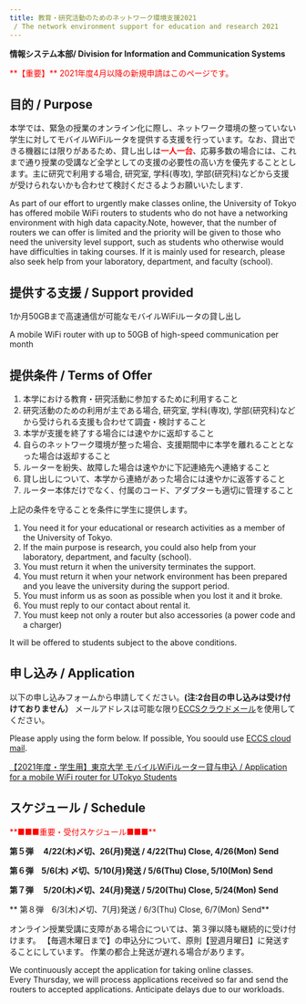 ```yaml
---
title: 教育・研究活動のためのネットワーク環境支援2021
 / The network environment support for education and research 2021
---
```

**情報システム本部/ Division for Information and Communication Systems**

<span style="color: red; ">
**【重要】**
2021年度4月以降の新規申請はこのページです。
</span>

## 目的 / Purpose 

本学では、緊急の授業のオンライン化に際し、ネットワーク環境の整っていない学生に対してモバイルWiFiルータを提供する支援を行っています。なお、貸出できる機器には限りがあるため、貸し出しは<span style="color:red;">**一人一台**</span>、応募多数の場合には、これまで通り授業の受講など全学としての支援の必要性の高い方を優先することとします。主に研究で利用する場合, 研究室, 学科(専攻), 学部(研究科)などから支援が受けられないかも合わせて検討くださるようお願いいたします.

As part of our effort to urgently make classes online, the University of Tokyo has offered mobile WiFi routers to students who do not have a networking environment with high data capacity.Note, however, that the number of routers we can offer is limited and the priority will be given to those who need the university level support, such as students who otherwise would have difficulties in taking courses. If it is mainly used for research, please also seek help from your laboratory, department, and faculty (school). 

## 提供する支援 / Support provided 

1か月50GBまで高速通信が可能なモバイルWiFiルータの貸し出し

A mobile WiFi router with up to 50GB of high-speed communication per month 

## 提供条件 / Terms of Offer 

1. 本学における教育・研究活動に参加するために利用すること  
2. 研究活動のための利用が主である場合, 研究室, 学科(専攻), 学部(研究科)などから受けられる支援も合わせて調査・検討すること  
3. 本学が支援を終了する場合には速やかに返却すること  
4. 自らのネットワーク環境が整った場合、支援期間中に本学を離れることとなった場合は返却すること  
5. ルーターを紛失、故障した場合は速やかに下記連絡先へ連絡すること  
6. 貸し出しについて、本学から連絡があった場合には速やかに返答すること   
7. ルーター本体だけでなく、付属のコード、アダプターも適切に管理すること 

上記の条件を守ることを条件に学生に提供します。 

1. You need it for your educational or research activities as a member of the University of Tokyo.  
2. If the main purpose is research, you could also help from your laboratory, department, and faculty (school).  
3. You must return it when the university terminates the support.  
4. You must return it when your network environment has been prepared and you leave the university during the support period.  
5. You must inform us as soon as possible when you lost it and it broke.  
6. You must reply to our contact about rental it. 
7. You must keep not only a router but also accessories (a power code and a charger) 

It will be offered to students subject to the above conditions. 

## 申し込み / Application 


以下の申し込みフォームから申請してください。**(注:2台目の申し込みは受け付けておりません）**
メールアドレスは可能な限り[ECCSクラウドメール](https://utelecon.adm.u-tokyo.ac.jp/oc/index.html#google)を使用してください。 
    
Please apply using the form below. If possible, You soould use [ECCS cloud mail](https://utelecon.adm.u-tokyo.ac.jp/oc/index.html#google).


[【2021年度・学生用】東京大学 モバイルWiFiルーター貸与申込 / Application for a mobile WiFi router for UTokyo Students](https://docs.google.com/forms/d/e/1FAIpQLScu3rlbC_uhITS8hxFoNsUXvkP-Q-VieKb58Id7bJmJUyf0BA/formResponse)

## スケジュール / Schedule
<span style="color: red; ">
**■■■重要・受付スケジュール■■■** 
</span>

**第５弾 　4/22(木)〆切、26(月)発送 / 4/22(Thu) Close, 4/26(Mon) Send**

**第６弾　5/6(木) 〆切、5/10(月)発送 / 5/6(Thu) Close, 5/10(Mon) Send**

**第７弾 　5/20(木)〆切、24(月)発送 / 5/20(Thu) Close, 5/24(Mon) Send**

** 第８弾　6/3(木)〆切、7(月)発送 / 6/3(Thu) Close, 6/7(Mon) Send**

オンライン授業受講に支障がある場合については、第３弾以降も継続的に受け付けます。 
【毎週木曜日まで】の申込分について、原則【翌週月曜日】に発送することにしています。 
作業の都合上発送が遅れる場合があります。 

We continuously accept the application for taking online classes.  
Every Thursday, we will process applications received so far and send the routers to accepted applications.   Anticipate delays due to our workloads. 
